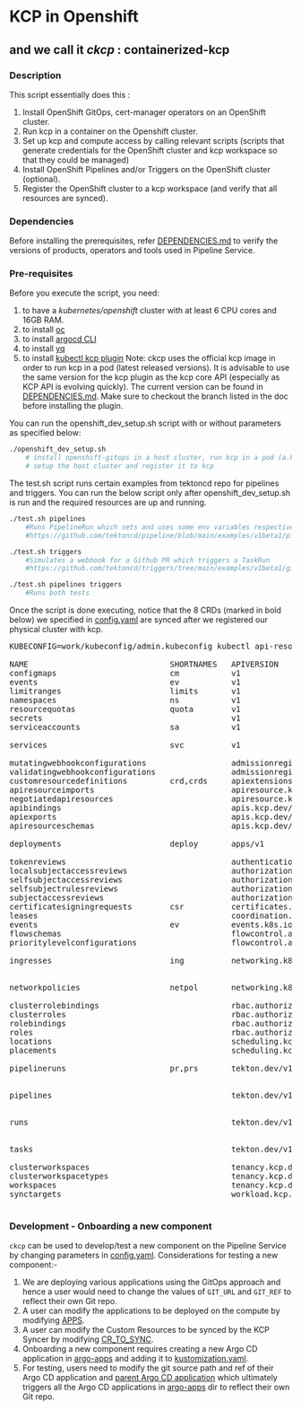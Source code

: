 # KCP in Openshift

## and we call it _ckcp_ : containerized-kcp

### Description

This script essentially does this :

1. Install OpenShift GitOps, cert-manager operators on an OpenShift cluster.
2. Run kcp in a container on the Openshift cluster.
3. Set up kcp and compute access by calling relevant scripts (scripts that generate credentials for the OpenShift cluster and kcp workspace so that they could be managed)
4. Install OpenShift Pipelines and/or Triggers on the OpenShift cluster (optional).
5. Register the OpenShift cluster to a kcp workspace (and verify that all resources are synced).

### Dependencies

Before installing the prerequisites, refer [DEPENDENCIES.md](../DEPENDENCIES.md) to verify the versions of products, operators and tools used in Pipeline Service.

### Pre-requisites

Before you execute the script, you need:

1. to have a _kubernetes/openshift_ cluster with at least 6 CPU cores and 16GB RAM.
2. to install [oc](https://docs.openshift.com/container-platform/4.10/cli_reference/openshift_cli/getting-started-cli.html)
3. to install [argocd CLI](https://argo-cd.readthedocs.io/en/stable/cli_installation/)
4. to install [yq](https://mikefarah.gitbook.io/yq/#install)
6. to install [kubectl kcp plugin](https://github.com/kcp-dev/kcp/blob/main/docs/kubectl-kcp-plugin.md)
   Note: ckcp uses the official kcp image in order to run kcp in a pod (latest released versions). It is advisable to use the same version for the kcp plugin as the kcp core API (especially as KCP API is evolving quickly). The current version can be found in [DEPENDENCIES.md](../DEPENDENCIES.md). Make sure to checkout the branch listed in the doc before installing the plugin.

You can run the openshift_dev_setup.sh script with or without parameters as specified below:

```bash
./openshift_dev_setup.sh
    # install openshift-gitops in a host cluster, run kcp in a pod (a.k.a ckcp)
    # setup the host cluster and register it to kcp
```

The test.sh script runs certain examples from tektoncd repo for pipelines and triggers. You can run the below script only after openshift_dev_setup.sh is run and the required resources are up and running.

```bash
./test.sh pipelines
    #Runs PipelineRun which sets and uses some env variables respectively.
    #https://github.com/tektoncd/pipeline/blob/main/examples/v1beta1/pipelineruns/using_context_variables.yaml

./test.sh triggers
    #Simulates a webhook for a Github PR which triggers a TaskRun
    #https://github.com/tektoncd/triggers/tree/main/examples/v1beta1/github

./test.sh pipelines triggers
    #Runs both tests
```

Once the script is done executing, notice that the 8 CRDs (marked in bold below) we specified in [config.yaml](./config.yaml) are synced after we registered our physical cluster with kcp.

<pre>
KUBECONFIG=work/kubeconfig/admin.kubeconfig kubectl api-resources

NAME                              SHORTNAMES   APIVERSION                             NAMESPACED   KIND
configmaps                        cm           v1                                     true         ConfigMap
events                            ev           v1                                     true         Event
limitranges                       limits       v1                                     true         LimitRange
namespaces                        ns           v1                                     false        Namespace
resourcequotas                    quota        v1                                     true         ResourceQuota
secrets                                        v1                                     true         Secret
serviceaccounts                   sa           v1                                     true         ServiceAccount
<br>services                          svc          v1                                     true         Service</br>
mutatingwebhookconfigurations                  admissionregistration.k8s.io/v1        false        MutatingWebhookConfiguration
validatingwebhookconfigurations                admissionregistration.k8s.io/v1        false        ValidatingWebhookConfiguration
customresourcedefinitions         crd,crds     apiextensions.k8s.io/v1                false        CustomResourceDefinition
apiresourceimports                             apiresource.kcp.dev/v1alpha1           false        APIResourceImport
negotiatedapiresources                         apiresource.kcp.dev/v1alpha1           false        NegotiatedAPIResource
apibindings                                    apis.kcp.dev/v1alpha1                  false        APIBinding
apiexports                                     apis.kcp.dev/v1alpha1                  false        APIExport
apiresourceschemas                             apis.kcp.dev/v1alpha1                  false        APIResourceSchema
<br>deployments                       deploy       apps/v1                                true         Deployment</br>
tokenreviews                                   authentication.k8s.io/v1               false        TokenReview
localsubjectaccessreviews                      authorization.k8s.io/v1                true         LocalSubjectAccessReview
selfsubjectaccessreviews                       authorization.k8s.io/v1                false        SelfSubjectAccessReview
selfsubjectrulesreviews                        authorization.k8s.io/v1                false        SelfSubjectRulesReview
subjectaccessreviews                           authorization.k8s.io/v1                false        SubjectAccessReview
certificatesigningrequests        csr          certificates.k8s.io/v1                 false        CertificateSigningRequest
leases                                         coordination.k8s.io/v1                 true         Lease
events                            ev           events.k8s.io/v1                       true         Event
flowschemas                                    flowcontrol.apiserver.k8s.io/v1beta1   false        FlowSchema
prioritylevelconfigurations                    flowcontrol.apiserver.k8s.io/v1beta1   false        PriorityLevelConfiguration
<br>ingresses                         ing          networking.k8s.io/v1                   true         Ingress </br>
<br>networkpolicies                   netpol       networking.k8s.io/v1                   true         NetworkPolicy</br>
clusterrolebindings                            rbac.authorization.k8s.io/v1           false        ClusterRoleBinding
clusterroles                                   rbac.authorization.k8s.io/v1           false        ClusterRole
rolebindings                                   rbac.authorization.k8s.io/v1           true         RoleBinding
roles                                          rbac.authorization.k8s.io/v1           true         Role
locations                                      scheduling.kcp.dev/v1alpha1            false        Location
placements                                     scheduling.kcp.dev/v1alpha1            false        Placement
<br>pipelineruns                      pr,prs       tekton.dev/v1beta1                     true         PipelineRun</br>
<br>pipelines                                      tekton.dev/v1beta1                     true         Pipeline</br>
<br>runs                                           tekton.dev/v1alpha1                    true         Run</br>
<br>tasks                                          tekton.dev/v1beta1                     true         Task</br>
clusterworkspaces                              tenancy.kcp.dev/v1alpha1               false        ClusterWorkspace
clusterworkspacetypes                          tenancy.kcp.dev/v1alpha1               false        ClusterWorkspaceType
workspaces                                     tenancy.kcp.dev/v1beta1                false        Workspace
synctargets                                    workload.kcp.dev/v1alpha1              false        SyncTarget

</pre>

### Development - Onboarding a new component

`ckcp` can be used to develop/test a new component on the Pipeline Service by changing parameters in [config.yaml](./config.yaml).
Considerations for testing a new component:-
1. We are deploying various applications using the GitOps approach and hence a user would need to change the values of `GIT_URL` and `GIT_REF` to reflect their own Git repo.
2. A user can modify the applications to be deployed on the compute by modifying [APPS](./config.yaml).
3. A user can modify the Custom Resources to be synced by the KCP Syncer by modifying [CR_TO_SYNC](./config.yaml).
4. Onboarding a new component requires creating a new Argo CD application in [argo-apps](../gitops/argocd/argo-apps/) and adding it to [kustomization.yaml](../gitops/argocd/argo-apps/kustomization.yaml).
5. For testing, users need to modify the git source path and ref of their Argo CD application and [parent Argo CD application](../gitops/argocd/argocd.yaml) which ultimately triggers all the Argo CD applications in [argo-apps](../gitops/argocd/argo-apps/) dir to reflect their own Git repo.

